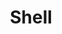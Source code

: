 ---
layout: toctree
title: Shell
permalink: /blog/coding/shell/
parent: /blog/coding/


enumerategrandchild: true

---